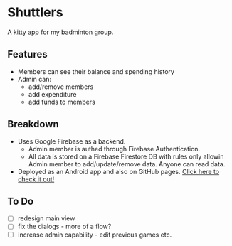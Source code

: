 # Shuttlers

A kitty app for my badminton group.

## Features

- Members can see their balance and spending history
- Admin can:
    - add/remove members
    - add expenditure
    - add funds to members

## Breakdown

- Uses Google Firebase as a backend.
    - Admin member is authed through Firebase Authentication.
    - All data is stored on a Firebase Firestore DB with rules only allowin Admin member to add/update/remove data. Anyone can read data.
- Deployed as an Android app and also on GitHub pages. [Click here to check it out!](https://beardytim.github.io/shuttlers/)

## To Do

- [ ] redesign main view
- [ ] fix the dialogs - more of a flow?
- [ ] increase admin capability - edit previous games etc.